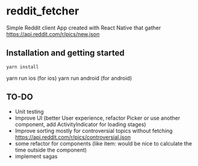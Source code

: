 # reddit_fetcher

Simple Reddit client App created with React Native that gather https://api.reddit.com/r/pics/new.json 

## Installation and getting started

	yarn install
  yarn run ios  (for ios)
  yarn run android (for android)

## TO-DO
  * Unit testing
  * Improve UI (better User experience, refactor Picker or use another component, add ActivityIndicator for loading stages)
  * Improve sorting mostly for controversial topics without fetching  https://api.reddit.com/r/pics/controversial.json
  * some refactor for components (like item: would be nice to calculate the time outside the component)
  * implement sagas